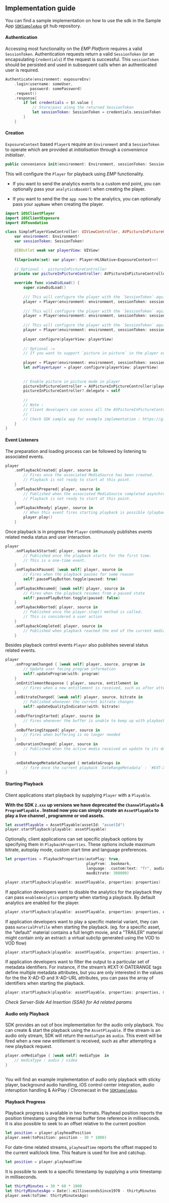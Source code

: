 ## Implementation guide

You can find a sample implementation on how to use the sdk in the Sample App [`SDKSampleApp`](https://github.com/EricssonBroadcastServices/iOSClientSDKSampleApp) git hub repository.


#### Authentication
Accessing most functionality on the *EMP Platform* requires a valid `SessionToken`.
Authentication requests return a valid `SessionToken` (or an encapsulating `Credentials`) if the request is successful. This `sessionToken` should be persisted and used in subsequent calls when an authenticated user is required.

```Swift
Authenticate(environment: exposureEnv)
    .login(username: someUser,
           password: somePassword)
    .request()
    .response{
        if let credentials = $0.value {
            // Store/pass along the returned SessionToken
            let sessionToken: SessionToken = credentials.sessionToken
        }
    }
```

#### Creation
`ExposureContext` based `Player`s require an `Environment` and a `SessionToken` to operate which are provided at *initialisation* through a *convenience initialiser*.

```Swift
public convenience init(environment: Environment, sessionToken: SessionToken)
```

This will configure the `Player` for playback using *EMP* functionality.

* If you want to send the analytics events to a custom end point, you can optionally pass your `analyticsBaseUrl` when creating the player. 

* If you want to send the the `app name` to the analytics, you can optionally pass your `appName` when creating the player. 

```Swift
import iOSClientPlayer
import iOSClientExposure
import AVFoundation

class SimplePlayerViewController: UIViewController, AVPictureInPictureControllerDelegate {
    var environment: Environment!
    var sessionToken: SessionToken!

    @IBOutlet weak var playerView: UIView!
    
    fileprivate(set) var player: Player<HLSNative<ExposureContext>>!
    
    // Optional :  pictureInPictureController
    private var pictureInPictureController: AVPictureInPictureController?

    override func viewDidLoad() {
        super.viewDidLoad()
        
        /// This will configure the player with the `SessionToken` aquired in the specified `Environment`
        player = Player(environment: environment, sessionToken: sessionToken)
        
        /// This will configure the player with the `SessionToken` aquired in the specified `Environment` & sends analytics events to a custom endpoint
        player = Player(environment: environment, sessionToken: sessionToken, analyticsBaseUrl: "analyticsBaseUrl")
        
        /// This will configure the player with the `SessionToken` aquired in the specified `Environment` & sends appName to the analytics
        player = Player(environment: environment, sessionToken: sessionToken, appName: "App Name")
        
        player.configure(playerView: playerView)
        
        // Optional := 
        // If you want to support `picture in picture` in the player or need to access `AVPlayerLayer` , you can configure the player with `AVPlayerLayer` 
        
        player = Player(environment: environment, sessionToken: sessionToken)
        let avPlayerLayer = player.configure(playerView: playerView)
        
        
        // Enable picture in picture mode in player 
        pictureInPictureController = AVPictureInPictureController(playerLayer: avPlayerLayer)
        pictureInPictureController?.delegate = self
        
        // 
        // Note : 
        // Client developers can access all the AVPictureInPictureController Lifecycle Events by implementing `AVPictureInPictureControllerDelegate` delgate in your playerViewController. Read more :  https://developer.apple.com/documentation/avkit/avpictureinpicturecontrollerdelegate
        // 
        // Check SDK sample app for example implementation : https://github.com/EricssonBroadcastServices/iOSClientSDKSampleApp
    }
}
```

#### Event Listeners
The preparation and loading process can be followed by listening to associated events.

```Swift
player
    .onPlaybackCreated{ player, source in
        // Fires once the associated MediaSource has been created.
        // Playback is not ready to start at this point.
    }
    .onPlaybackPrepared{ player, source in
        // Published when the associated MediaSource completed asynchronous loading of relevant properties.
        // Playback is not ready to start at this point.
    }
    .onPlaybackReady{ player, source in
        // When this event fires starting playback is possible (playback can optionally be set to autoplay instead)
        player.play()
    }
```

Once playback is in progress the `Player` continuously publishes *events* related media status and user interaction.

```Swift
player
    .onPlaybackStarted{ player, source in
        // Published once the playback starts for the first time.
        // This is a one-time event.
    }
    .onPlaybackPaused{ [weak self] player, source in
        // Fires when the playback pauses for some reason
        self?.pausePlayButton.toggle(paused: true)
    }
    .onPlaybackResumed{ [weak self] player, source in
        // Fires when the playback resumes from a paused state
        self?.pausePlayButton.toggle(paused: false)
    }
    .onPlaybackAborted{ player, source in
        // Published once the player.stop() method is called.
        // This is considered a user action
    }
    .onPlaybackCompleted{ player, source in
        // Published when playback reached the end of the current media.
    }
```
Besides playback control events `Player` also publishes several status related events.

```Swift
player
    .onProgramChanged { [weak self] player, source, program in
        // Update user facing program information
        self?.updateProgram(with: program)
    }
    .onEntitlementResponse { player, source, entitlement in
        // Fires when a new entitlement is received, such as after attempting to start playback
    }
    .onBitrateChanged{ [weak self] player, source, bitrate in
        // Published whenever the current bitrate changes
        self?.updateQualityIndicator(with: bitrate)
    }
    .onBufferingStarted{ player, source in
        // Fires whenever the buffer is unable to keep up with playback
    }
    .onBufferingStopped{ player, source in
        // Fires when buffering is no longer needed
    }
    .onDurationChanged{ player, source in
        // Published when the active media received an update to its duration property
    }
    
    .onDateRangeMetadataChanged { metadataGroups in 
        // fire once the current playback `DateRangeMetadata` : `#EXT-X-DATERANGE tag` changes.
}
```



#### Starting Playback
Client applications start playback by supplying `Player` with a `Playable`.

**With the SDK `2.xxx` up versions we have deprecated the `ChannelPlayable` & `ProgramPlayable` . Instead now you can simply 
create an `AssetPlayable` to play a live channel , programme or vod assets.**


```Swift
let assetPlayable = AssetPlayable(assetId: "assetId")
player.startPlayback(playable: assetPlayable)
```

Optionally, client applications can set specific playback options by specifying them in `PlaybackProperties`. These options include maximum bitrate, autoplay mode, custom start time and language preferences.

```Swift
let properties = PlaybackProperties(autoPlay: true,
                                    playFrom: .bookmark,
                                    language: .custom(text: "fr", audio: "en"),
                                    maxBitrate: 300000)

player.startPlayback(playable: assetPlayable, properties: properties)
```

If application developers want to disable the analytics for the playback they can pass `enableAnalytics` property when starting a playback. By default analytics are enabled for the player. 

```Swift
player.startPlayback(playable: assetPlayable, properties: properties, enableAnalytics: false)
```

If application developers want to play a specific material variant, they can pass `materialProfile` when starting the playback. 
(eg. for a specific asset, the "default" material contains a full length movie, and a "TRAILER" material might contain only an extract: a virtual subclip generated using the VOD to VOD flow)

```Swift
player.startPlayback(playable: assetPlayable, properties: properties, materialProfile: "TRAILER")
```

If application developers want to filter the output to a particular set of metadata identifiers. For instance, if the stream’s #EXT-X-DATERANGE tags define multiple metadata attributes, but you are only interested in the values for the the X-AD-ID and X-AD-URL attributes, you can pass the array of identifiers when starting the playback.

```Swift
player.startPlayback(playable: assetPlayable, properties: properties, metadataIdentifiers: ["X-AD-ID ", "X-AD-URL"])
```

*Check Server-Side Ad Insertion (SSAI) for Ad related params*

#### Audio only Playback 

SDK provides an out of box implementation for the audio only playback. You can create & start the playback using the `AssetPlayable`.  If the stream is an audio only stream, SDK will return the `mediaType` as `audio`. This event will be fired when a new new entitlement is received, such as after attempting a new playback request.

```Swift
player.onMediaType { [weak self] mediaType  in 
    // mediaType : audio / video
}
            
```

You will find an example implementation of audio only playback with sticky player, background audio handling, iOS control center integration, audio interuption handling & AirPlay / Chromecast in the [`SDKSampleApp`](https://github.com/EricssonBroadcastServices/iOSClientSDKSampleApp).


#### Playback Progress
Playback progress is available in two formats. Playhead position reports the position timestamp using the internal buffer time reference in milliseconds. It is also possible to seek to an offset relative to the current position

```Swift
let position = player.playheadPosition
player.seek(toPosition: position - 30 * 1000)
```

For date-time related streams, `playheadTime` reports the offset mapped to the current wallclock time. This feature is used for live and catchup.

```Swift
let position = player.playheadTime
```

It is possible to seek to a specific timestamp by supplying a unix timestamp in milliseconds.

```Swift
let thirtyMinutes = 30 * 60 * 1000
let thirtyMinutesAgo = Date().millisecondsSince1970 - thirtyMinutes
player.seek(toTime: thirtyMinutesAgo)
```



